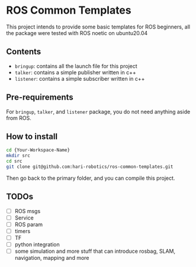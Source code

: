 # ROS Common Templates
This project intends to provide some basic templates for ROS beginners, all the package were tested with ROS noetic on ubuntu20.04

## Contents
* `bringup`: contains all the launch file for this project
* `talker`: contains a simple publisher written in c++
* `listener`: contains a simple subscriber written in c++

## Pre-requirements
For `bringup`, `talker`, and `listener` package, you do not need anything aside from ROS.

## How to install
```bash
cd {Your-Workspace-Name}
mkdir src
cd src
git clone git@github.com:hari-robotics/ros-common-templates.git
```
Then go back to the primary folder, and you can compile this project.

## TODOs
- [ ] ROS msgs
- [ ] Service
- [ ] ROS param
- [ ] timers
- [ ] TF
- [ ] python integration
- [ ] some simulation and more stuff that can introduce rosbag, SLAM, navigation, mapping and more